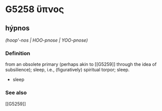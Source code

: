 # G5258 ὕπνος

## hýpnos

_(hoop'-nos | HOO-pnose | YOO-pnose)_

### Definition

from an obsolete primary (perhaps akin to [[G5259]] through the idea of subsilience); sleep, i.e., (figuratively) spiritual torpor; sleep.

- sleep

### See also

[[G5259]]

